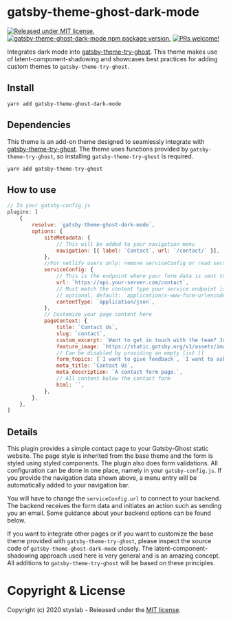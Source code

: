 # gatsby-theme-ghost-dark-mode
[![Released under MIT license.](https://badgen.net/github/license/micromatch/micromatch)](https://github.com/styxlab/gatsby-theme-ghost-dark-mode/blob/master/LICENSE)
[![gatsby-theme-ghost-dark-mode npm package version.](https://badgen.net/npm/v/gatsby-theme-ghost-dark-mode)](https://www.npmjs.org/package/gatsby-theme-ghost-dark-mode)
[![PRs welcome!](https://img.shields.io/badge/PRs-welcome-brightgreen.svg)]()

Integrates dark mode into [gatsby-theme-try-ghost](https://github.com/styxlab/gatsby-theme-try-ghost/tree/master/packages/gatsby-theme-try-ghost). This theme makes use of latent-component-shadowing and showcases best practices for adding custom themes to `gatsby-theme-try-ghost`.

## Install

`yarn add gatsby-theme-ghost-dark-mode`


## Dependencies

This theme is an add-on theme designed to seamlessly integrate with [gatsby-theme-try-ghost](https://github.com/styxlab/gatsby-theme-try-ghost/tree/master/packages/gatsby-theme-try-ghost). The theme uses functions provided by `gatsby-theme-try-ghost`, so installing `gatsby-theme-try-ghost` is required.

`yarn add gatsby-theme-try-ghost`

## How to use

```javascript
// In your gatsby-config.js
plugins: [
    {
        resolve: `gatsby-theme-ghost-dark-mode`,
        options: {
            siteMetadata: {
                // This will be added to your navigation menu
                navigation: [{ label: `Contact`, url: `/contact/` }],
            },
            //For netlify users only: remove serviceConfig or read section on netlify below.
            serviceConfig: {
                // This is the endpoint where your form data is sent to (optional, default: `/`)
                url: `https://api.your-server.com/contact`,
                // Must match the content type your service endpoint is expecting
                // optional, default: `application/x-www-form-urlencoded`
                contentType: `application/json`,
            },
            // Customize your page content here
            pageContext: {
                title: `Contact Us`,
                slug: `contact`,
                custom_excerpt: `Want to get in touch with the team? Just drop us a line!`,
                feature_image: `https://static.gotsby.org/v1/assets/images/contact-bluish.png`,
                // Can be disabled by providing an empty list []
                form_topics: [`I want to give feedback`, `I want to ask a question`],
                meta_title: `Contact Us`,
                meta_description: `A contact form page.`,
                // All content below the contact form
                html: ``,
            },
        },
    },
]
```

## Details

This plugin provides a simple contact page to your Gatsby-Ghost static website. The page style is inherited from the base theme and the form is styled using styled components. The plugin also does form validations. All configuration can be done in one place, namely in your `gatsby-config.js`. If you provide the navigation data shown above, a menu entry will be automatically added to your navigation bar.

You will have to change the `serviceConfig.url` to connect to your backend. The backend receives the form data and initiates an action such as sending you an email. Some guidance about your backend options can be found below.

If you want to integrate other pages or if you want to customize the base theme provided with `gatsby-theme-try-ghost`, please inspect the source code of `gatsby-theme-ghost-dark-mode` closely. The latent-component-shadowing approach used here is very general and is an amazing concept. All additions to `gatsby-theme-try-ghost` will be based on these principles.

# Copyright & License

Copyright (c) 2020 styxlab - Released under the [MIT license](LICENSE).
